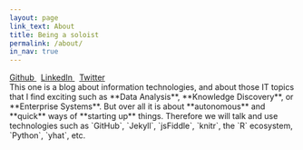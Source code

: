 ```yaml
---
layout: page
link_text: About
title: Being a soloist
permalink: /about/
in_nav: true
---
```

<div class="mt2 small">
  <a class="h5 dark-gray" href="https://github.com/jadianes">
    Github
  </a> &nbsp;
  <a class="h5 dark-gray" href="http://uk.linkedin.com/in/jadianes/">
    LinkedIn
  </a> &nbsp;
  <a class="h5 dark-gray" href="https://twitter.com/ja_dianes">
    Twitter
  </a>
</div>
This one is a blog about information technologies, and about those IT topics that I find exciting such as **Data Analysis**, **Knowledge Discovery**, or **Enterprise Systems**. But over all it is about **autonomous** and **quick** ways of **starting up** things. Therefore we will talk and use technologies such as `GitHub`, `Jekyll`, `jsFiddle`, `knitr`, the `R` ecosystem, `Python`, `yhat`, etc.  

